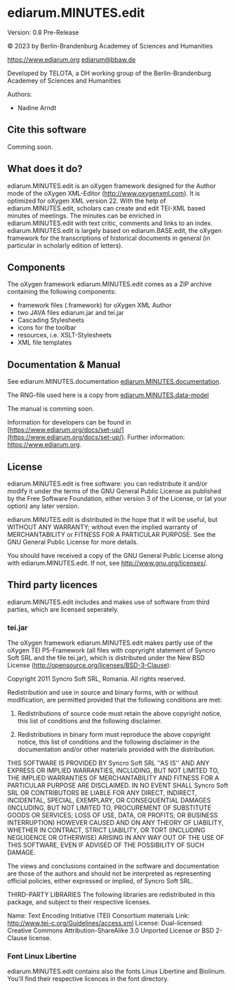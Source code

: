 # ediarum.MINUTES.edit

Version: 0.8 Pre-Release

© 2023 by Berlin-Brandenburg Academey of Sciences and Humanities

https://www.ediarum.org
ediarum@bbaw.de

Developed by TELOTA, a DH working group of the Berlin-Brandenburg Academey of Sciences and Humanities

Authors:

* Nadine Arndt


## Cite this software

Comming soon. 

## What does it do?

ediarum.MINUTES.edit is an oXygen framework designed for the Author mode of the oXygen XML-Editor (http://www.oxygenxml.com). It is optimized for oXygen XML version 22. 
With the help of ediarum.MINUTES.edit, scholars can create and edit TEI-XML based minutes of meetings. The minutes can be enriched in ediarum.MINUTES.edit with text critic, comments and links to an index. 
ediarum.MINUTES.edit is largely based on ediarum.BASE.edit, the oXygen framework for the transcriptions of historical documents in general (in particular in scholarly edition of letters).

## Components

The oXygen framework ediarum.MINUTES.edit comes as a ZIP archive containing the following 
components: 

* framework files (.framework) for oXygen XML Author
* two JAVA files ediarum.jar and tei.jar
* Cascading Stylesheets
* icons for the toolbar
* resources, i.e. XSLT-Stylesheets
* XML file templates

## Documentation & Manual

See ediarum.MINUTES.documentation [ediarum.MINUTES.documentation](https://github.com/ediarum/ediarum.MINUTES.data-model/blob/dev/ediarum.MINUTES.documentation.pdf).

The RNG-file used here is a copy from [ediarum.MINUTES.data-model](https://github.com/ediarum/ediarum.MINUTES.data-model/tree/dev)

The manual is comming soon.

Information for developers can be found in [https://www.ediarum.org/docs/set-up/](https://www.ediarum.org/docs/set-up/). Further information: https://www.ediarum.org.


## License

ediarum.MINUTES.edit is free software: you can redistribute it and/or modify 
it under the terms of the GNU General Public License as published by
the Free Software Foundation, either version 3 of the License, or
(at your option) any later version.

ediarum.MINUTES.edit is distributed in the hope that it will be useful,
but WITHOUT ANY WARRANTY; without even the implied warranty of
MERCHANTABILITY or FITNESS FOR A PARTICULAR PURPOSE.  See the
GNU General Public License for more details.

You should have received a copy of the GNU General Public License
along with ediarum.MINUTES.edit.  If not, see <http://www.gnu.org/licenses/>.


## Third party licences

ediarum.MINUTES.edit includes and makes use of software from third parties, which are 
licensed seperately. 

### tei.jar

The oXygen framework ediarum.MINUTES.edit makes partly use of the oXygen TEI P5-Framework 
(all files with copryright statement of Syncro Soft SRL and the file tei.jar), which 
is distributed under the New BSD License (http://opensource.org/licenses/BSD-3-Clause):

Copyright 2011 Syncro Soft SRL, Romania. All rights reserved.

Redistribution and use in source and binary forms, with or without modification, are
permitted provided that the following conditions are met:

1. Redistributions of source code must retain the above copyright notice, this list of conditions and the following disclaimer.

2. Redistributions in binary form must reproduce the above copyright notice, this list of conditions and the following disclaimer in the documentation and/or other materials provided with the distribution.

THIS SOFTWARE IS PROVIDED BY Syncro Soft SRL ''AS IS'' AND ANY EXPRESS OR IMPLIED
WARRANTIES, INCLUDING, BUT NOT LIMITED TO, THE IMPLIED WARRANTIES OF MERCHANTABILITY AND
FITNESS FOR A PARTICULAR PURPOSE ARE DISCLAIMED. IN NO EVENT SHALL Syncro Soft SRL OR
CONTRIBUTORS BE LIABLE FOR ANY DIRECT, INDIRECT, INCIDENTAL, SPECIAL, EXEMPLARY, OR
CONSEQUENTIAL DAMAGES (INCLUDING, BUT NOT LIMITED TO, PROCUREMENT OF SUBSTITUTE GOODS OR
SERVICES; LOSS OF USE, DATA, OR PROFITS; OR BUSINESS INTERRUPTION) HOWEVER CAUSED AND ON
ANY THEORY OF LIABILITY, WHETHER IN CONTRACT, STRICT LIABILITY, OR TORT (INCLUDING
NEGLIGENCE OR OTHERWISE) ARISING IN ANY WAY OUT OF THE USE OF THIS SOFTWARE, EVEN IF
ADVISED OF THE POSSIBILITY OF SUCH DAMAGE.

The views and conclusions contained in the software and documentation are those of the
authors and should not be interpreted as representing official policies, either expressed
or implied, of Syncro Soft SRL.

THIRD-PARTY LIBRARIES
The following libraries are redistributed in this package, and subject to their respective licenses.

Name: Text Encoding Initiative (TEI) Consortium materials
Link: http://www.tei-c.org/Guidelines/access.xml
License: Dual-licensed: Creative Commons Attribution-ShareAlike 3.0 Unported License or BSD 2-Clause license.

### Font Linux Libertine

ediarum.MINUTES.edit contains also the fonts Linux Libertine and Biolinum. You'll find their respective licences in the font directory.